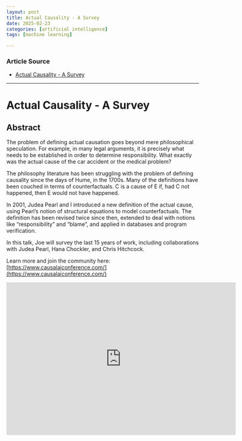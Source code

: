 ```yaml
---
layout: post
title: Actual Causality - A Survey
date: 2025-02-23
categories: [artificial intelligence]
tags: [machine learning]

---
```


### Article Source


* [Actual Causality - A Survey](https://www.youtube.com/watch?v=ji91TDomjVM)

---

# Actual Causality - A Survey

## Abstract

The problem of defining actual causation goes beyond mere philosophical speculation. For example, in many legal arguments, it is precisely what needs to be established in order to determine responsibility. What exactly was the actual cause of the car accident or the medical problem?

The philosophy literature has been struggling with the problem of defining causality since the days of Hume, in the 1700s. Many of the definitions have been couched in terms of counterfactuals. C is a cause of E if, had C not happened, then E would not have happened.

In 2001, Judea Pearl and I introduced a new definition of the actual cause, using Pearl’s notion of structural equations to model counterfactuals. The definition has been revised twice since then, extended to deal with notions like “responsibility” and “blame”, and applied in databases and program verification.

In this talk, Joe will survey the last 15 years of work, including collaborations with Judea Pearl, Hana Chockler, and Chris Hitchcock.

Learn more and join the community here:
[https://www.causalaiconference.com/](https://www.causalaiconference.com/)

<iframe width="600" height="400" src="https://www.youtube.com/embed/ji91TDomjVM?si=cZdslz4rPwtIwwF6" title="YouTube video player" frameborder="0" allow="accelerometer; autoplay; clipboard-write; encrypted-media; gyroscope; picture-in-picture; web-share" referrerpolicy="strict-origin-when-cross-origin" allowfullscreen></iframe>
